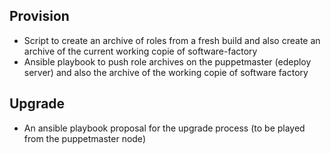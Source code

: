 Provision
---------

- Script to create an archive of roles from a fresh build and also create an archive of the current working copie of software-factory
- Ansible playbook to push role archives on the puppetmaster (edeploy server) and also the archive of the working copie of software factory


Upgrade
-------

- An ansible playbook proposal for the upgrade process (to be played from the puppetmaster node)
